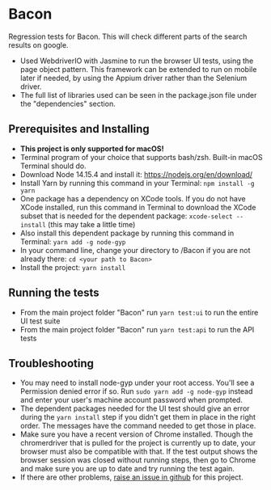 # Bacon
Regression tests for Bacon. This will check different parts of the search results on google.
* Used WebdriverIO with Jasmine to run the browser UI tests, using the page object pattern. This framework can be extended to run on mobile later if needed, by using the Appium driver rather than the Selenium driver.
* The full list of libraries used can be seen in the package.json file under the "dependencies" section. 


## Prerequisites and Installing
* **This project is only supported for macOS!**
* Terminal program of your choice that supports bash/zsh. Built-in macOS Terminal should do.
* Download Node 14.15.4 and install it: https://nodejs.org/en/download/
* Install Yarn by running this command in your Terminal: `npm install -g yarn`
* One package has a dependency on XCode tools. If you do not have XCode installed, run this command in Terminal to download the XCode subset that is needed for the dependent package: `xcode-select --install` (this may take a little time)
* Also install this dependent package by running this command in Terminal: `yarn add -g node-gyp`
* In your command line, change your directory to /Bacon if you are not already there: `cd <your path to Bacon>`
* Install the project: `yarn install`

## Running the tests
* From the main project folder "Bacon" run `yarn test:ui` to run the entire UI test suite
* From the main project folder "Bacon" run `yarn test:api` to run the API tests

## Troubleshooting
* You may need to install node-gyp under your root access. You'll see a Permission denied error if so. Run `sudo yarn add -g node-gyp` instead and enter your user's machine account password when prompted.
* The dependent packages needed for the UI test should give an error during the `yarn install` step if you didn't get them in place in the right order. The messages have the command needed to get those in place. 
* Make sure you have a recent version of Chrome installed. Though the chromerdriver that is pulled for the project is currently up to date, your browser must also be compatible with that. If the test output shows the browser session was closed without running steps, then go to Chrome and make sure you are up to date and try running the test again.
* If there are other problems, [raise an issue in github](https://github.com/mel-OR/Bacon/issues) for this project.


